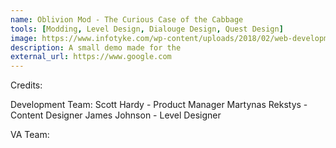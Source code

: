 ```yaml
---
name: Oblivion Mod - The Curious Case of the Cabbage
tools: [Modding, Level Design, Dialouge Design, Quest Design]
image: https://www.infotyke.com/wp-content/uploads/2018/02/web-development-service-infotyke.png
description: A small demo made for the
external_url: https://www.google.com
---
```


Credits: 

Development Team:
Scott Hardy - Product Manager
Martynas Rekstys - Content Designer
James Johnson - Level Designer

VA Team:


